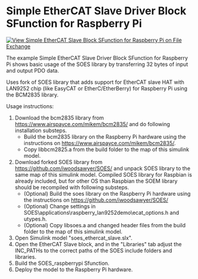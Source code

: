 # Simple EtherCAT Slave Driver Block SFunction for Raspberry Pi
[![View  Simple EtherCAT Slave Block SFunction for Raspberry Pi on File Exchange](https://www.mathworks.com/matlabcentral/images/matlab-file-exchange.svg)](https://www.mathworks.com/matlabcentral/fileexchange/93355-simple-ethercat-slave-block-sfunction-for-raspberry-pi)

The example Simple EtherCAT Slave Driver Block SFunction for Raspberry Pi shows basic usage of the SOES library by transferring 32 bytes of input and output PDO data.

Uses fork of SOES library that adds support for EtherCAT slave HAT with LAN9252 chip (like EasyCAT or EtherC/EtherBerry) for Raspberry Pi using the BCM2835 library.

Usage instructions:
1. Download the bcm2835 library from https://www.airspayce.com/mikem/bcm2835/ and do following installation substeps.
   - Build the bcm2835 library on the Raspberry Pi hardware using the instructions on https://www.airspayce.com/mikem/bcm2835/.
   - Copy libbcm2825.a from the build folder to the map of this simulink model.
1. Download forked SOES library from  https://github.com/iwoodsawyer/SOES/ and unpack SOES library to the same map of this simulink model. Compiled SOES library for Raspbian is already included, but for other OS than Raspbian the SOEM library should be recompiled with following substeps.
   - (Optional) Build the soes library on the Raspberry Pi hardware using the instructions on https://github.com/iwoodsawyer/SOES/
   - (Optional) Change settings in SOES\applications\raspberry_lan9252demo\ecat_options.h and utypes.h.
   - (Optional) Copy libsoes.a and changed header files from the build folder to the map of this simulink model.
4. Open Simulink model "soes_ethercat_slave.slx".
4. Open the EtherCAT Slave block, and in the "Libraries" tab adjust the INC_PATHs to the correct paths of the SOES include folders and libraries.
5. Build the SOES_raspberrypi Sfunction.
6. Deploy the model to the Raspberry Pi hardware.